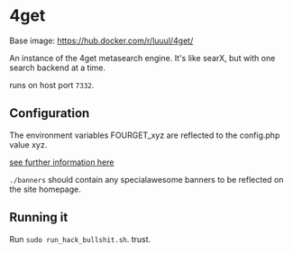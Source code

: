 # 4get

Base image: https://hub.docker.com/r/luuul/4get/

An instance of the 4get metasearch engine. It's like searX, but with one search backend at a time.

runs on host port `7332`.

## Configuration

The environment variables FOURGET_xyz are reflected to the config.php value xyz.

[see further information here](https://git.lolcat.ca/lolcat/4get/src/branch/master/docs/docker.md)

`./banners` should contain any specialawesome banners to be reflected on the site homepage.

## Running it

Run `sudo run_hack_bullshit.sh`. trust.